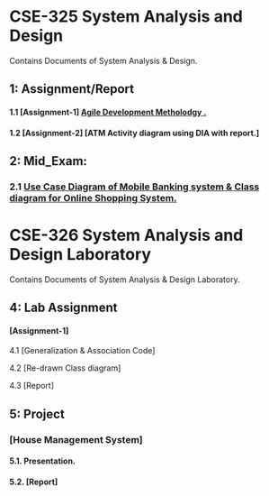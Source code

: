 # CSE-325 System Analysis and Design
Contains Documents of System Analysis & Design. 

## 1: Assignment/Report
#### 1.1 [Assignment-1]    [Agile Development Metholodgy .](https://github.com/SheulyDas/system-Analysis-design/blob/master/Agile%20development.docx/)
#### 1.2 [Assignment-2]    [ATM Activity diagram using DIA with report.]
## 2: Mid_Exam:
### 2.1 [Use Case Diagram of Mobile Banking system & Class diagram for Online Shopping System.](https://github.com/SheulyDas/system-Analysis-design/blob/master/Mid_Sheuly.pdf)

# CSE-326 System Analysis and Design Laboratory 
Contains Documents of System Analysis & Design Laboratory. 


## 4: Lab Assignment
#### [Assignment-1]
4.1 [Generalization & Association Code]

4.2 [Re-drawn Class diagram]

4.3 [Report]


## 5: Project 
### [House Management System]
#### 5.1. Presentation.
#### 5.2. [Report]

